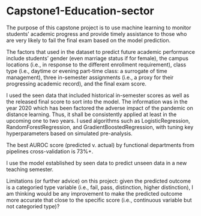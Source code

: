 # Capstone1-Education-sector
The purpose of this capstone project is to use machine learning to monitor students’ academic progress and provide timely assistance to those who are very likely to fail the final exam based on the model prediction.  

The factors that used in the dataset to predict future academic performance include students’ gender (even marriage status if for female), the campus locations (i.e., in response to the different enrollment requirement), class type (i.e., daytime or evening part-time class: a surrogate of time management), three in-semester assignments (i.e., a proxy for their progressing academic record), and the final exam score. 

I used the seen data that included historical in-semester scores as well as the released final score to sort into the model. The information was in the year 2020 which has been factored the adverse impact of the pandemic on distance learning. Thus, it shall be consistently applied at least in the upcoming one to two years. I used algorithms such as LogisticRegression, RandomForestRegression, and GradientBoostedRegression, with tuning key hyperparameters based on simulated pre-analysis. 

The best AUROC score (predicted v. actual) by functional departments from pipelines cross-validation is 73%+.

I use the model established by seen data to predict unseen data in a new teaching semester. 

Limitations (or further advice) on this project: given the predicted outcome is a categoried type variable (i.e., fail, pass, distinction, higher distinction), I am thinking would be any improvement to make the predicted outcome more accurate that close to the specific score (i.e., continuous variable but not categoried type)? 
